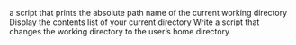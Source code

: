  a script that prints the absolute path name of the current working directory
Display the contents list of your current directory
Write a script that changes the working directory to the user’s home directory
